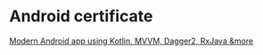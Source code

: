 # Android certificate

[Modern Android app using Kotlin, MVVM, Dagger2, RxJava &more](https://www.udemy.com/certificate/UC-bd5e99f7-31a1-4f05-9514-6cbb2bc81e12/)